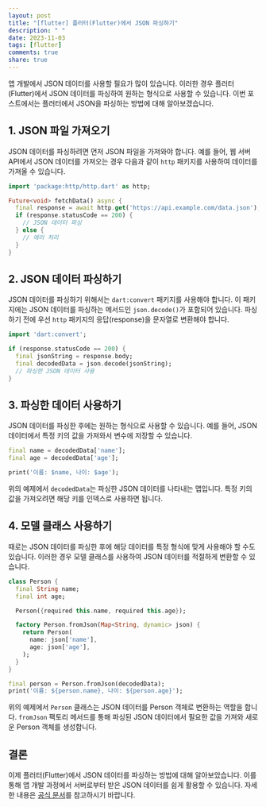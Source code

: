 ```yaml
---
layout: post
title: "[flutter] 플러터(Flutter)에서 JSON 파싱하기"
description: " "
date: 2023-11-03
tags: [flutter]
comments: true
share: true
---
```


앱 개발에서 JSON 데이터를 사용할 필요가 많이 있습니다. 이러한 경우 플러터(Flutter)에서 JSON 데이터를 파싱하여 원하는 형식으로 사용할 수 있습니다. 이번 포스트에서는 플러터에서 JSON을 파싱하는 방법에 대해 알아보겠습니다.

## 1. JSON 파일 가져오기

JSON 데이터를 파싱하려면 먼저 JSON 파일을 가져와야 합니다. 예를 들어, 웹 서버 API에서 JSON 데이터를 가져오는 경우 다음과 같이 `http` 패키지를 사용하여 데이터를 가져올 수 있습니다.

```dart
import 'package:http/http.dart' as http;

Future<void> fetchData() async {
  final response = await http.get('https://api.example.com/data.json');
  if (response.statusCode == 200) {
    // JSON 데이터 파싱
  } else {
    // 에러 처리
  }
}
```

## 2. JSON 데이터 파싱하기

JSON 데이터를 파싱하기 위해서는 `dart:convert` 패키지를 사용해야 합니다. 이 패키지에는 JSON 데이터를 파싱하는 메서드인 `json.decode()`가 포함되어 있습니다. 파싱하기 전에 우선 `http` 패키지의 응답(response)을 문자열로 변환해야 합니다.

```dart
import 'dart:convert';

if (response.statusCode == 200) {
  final jsonString = response.body;
  final decodedData = json.decode(jsonString);
  // 파싱한 JSON 데이터 사용
}
```

## 3. 파싱한 데이터 사용하기

JSON 데이터를 파싱한 후에는 원하는 형식으로 사용할 수 있습니다. 예를 들어, JSON 데이터에서 특정 키의 값을 가져와서 변수에 저장할 수 있습니다.

```dart
final name = decodedData['name'];
final age = decodedData['age'];

print('이름: $name, 나이: $age');
```

위의 예제에서 `decodedData`는 파싱한 JSON 데이터를 나타내는 맵입니다. 특정 키의 값을 가져오려면 해당 키를 인덱스로 사용하면 됩니다.

## 4. 모델 클래스 사용하기

때로는 JSON 데이터를 파싱한 후에 해당 데이터를 특정 형식에 맞게 사용해야 할 수도 있습니다. 이러한 경우 모델 클래스를 사용하여 JSON 데이터를 적절하게 변환할 수 있습니다.

```dart
class Person {
  final String name;
  final int age;

  Person({required this.name, required this.age});

  factory Person.fromJson(Map<String, dynamic> json) {
    return Person(
      name: json['name'],
      age: json['age'],
    );
  }
}

final person = Person.fromJson(decodedData);
print('이름: ${person.name}, 나이: ${person.age}');
```

위의 예제에서 `Person` 클래스는 JSON 데이터를 Person 객체로 변환하는 역할을 합니다. `fromJson` 팩토리 메서드를 통해 파싱된 JSON 데이터에서 필요한 값을 가져와 새로운 Person 객체를 생성합니다.

## 결론

이제 플러터(Flutter)에서 JSON 데이터를 파싱하는 방법에 대해 알아보았습니다. 이를 통해 앱 개발 과정에서 서버로부터 받은 JSON 데이터를 쉽게 활용할 수 있습니다. 자세한 내용은 [공식 문서](https://flutter.dev/docs/cookbook/networking/background-parsing)를 참고하시기 바랍니다.